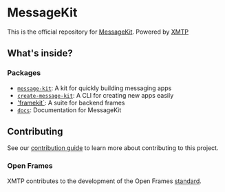 # MessageKit

This is the official repository for [MessageKit](https://messagekit.ephemerahq.com/). Powered by [XMTP](http://xmtp.org)

## What's inside?

### Packages

- [`message-kit`](/packages/message-kit): A kit for quickly building messaging apps
- [`create-message-kit`](/packages/create-message-kit): A CLI for creating new apps easily
- ['framekit`](/packages/framekit/): A suite for backend frames
- [`docs`](/packages/docs): Documentation for MessageKit

## Contributing

See our [contribution guide](./CONTRIBUTING.md) to learn more about contributing to this project.

### Open Frames

XMTP contributes to the development of the Open Frames [standard](https://www.openframes.xyz).
